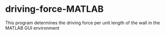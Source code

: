 # driving-force-MATLAB
This program determines the driving force per unit length of the wall in the MATLAB GUI environment
